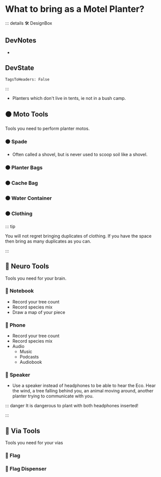 # What to bring as a Motel Planter?

::: details 🛠 <dev>DesignBox</dev>

## DevNotes

-

## DevState

`TagsToHeaders: False`


:::

- Planters which don't live in tents, ie not in a bush camp.

## 🟠 <moto>Moto Tools</moto>

Tools you need to perform planter motos.

### 🟠 <moto>Spade</moto>

- Often called a shovel, but is never used to scoop soil like a shovel.

### 🟠 <moto>Planter Bags</moto>

### 🟠 <moto>Cache Bag</moto>

### 🟠 <moto>Water Container</moto>

### 🟠 <moto>Clothing</moto>

::: tip

You will not regret bringing duplicates of clothing. If you have the space then bring as many duplicates as you can.

:::

## 💜 <neuro>Neuro Tools</neuro>

Tools you need for your brain.

### 💜 <neuro>Notebook</neuro>

- Record your tree count
- Record species mix
- Draw a map of your piece

### 💜 <neuro>Phone</neuro>

- Record your tree count
- Record species mix
- Audio
    - Music
    - Podcasts
    - Audiobook

### 💜 <neuro>Speaker</neuro>

- Use a speaker instead of headphones to be able to hear the Eco. Hear the wind, a tree falling behind you, an animal moving around, another planter trying to communicate with you.

::: danger It is dangerous to plant with both headphones inserted!

:::

## 🔻 <via>Via Tools</via>

Tools you need for your vias

### 🔻 <via>Flag</via>

### 🔻 <via>Flag Dispenser</via>
